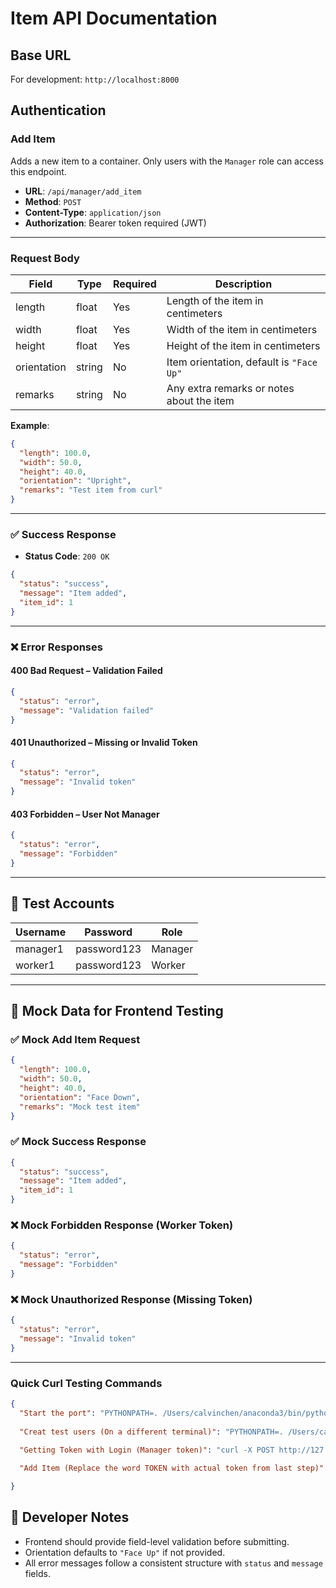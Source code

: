 # Item API Documentation

## Base URL

For development: `http://localhost:8000`

## Authentication

### Add Item

Adds a new item to a container. Only users with the `Manager` role can access this endpoint.

- **URL**: `/api/manager/add_item`
- **Method**: `POST`
- **Content-Type**: `application/json`
- **Authorization**: Bearer token required (JWT)

---

### Request Body

| Field        | Type     | Required | Description                                |
|--------------|----------|----------|--------------------------------------------|
| length       | float    | Yes      | Length of the item in centimeters          |
| width        | float    | Yes      | Width of the item in centimeters           |
| height       | float    | Yes      | Height of the item in centimeters          |
| orientation  | string   | No       | Item orientation, default is `"Face Up"`   |
| remarks      | string   | No       | Any extra remarks or notes about the item  |

**Example**:
```json
{
  "length": 100.0,
  "width": 50.0,
  "height": 40.0,
  "orientation": "Upright",
  "remarks": "Test item from curl"
}
```

---

### ✅ Success Response

- **Status Code**: `200 OK`

```json
{
  "status": "success",
  "message": "Item added",
  "item_id": 1
}
```

---

### ❌ Error Responses

#### 400 Bad Request – Validation Failed

```json
{
  "status": "error",
  "message": "Validation failed"
}
```

#### 401 Unauthorized – Missing or Invalid Token

```json
{
  "status": "error",
  "message": "Invalid token"
}
```

#### 403 Forbidden – User Not Manager

```json
{
  "status": "error",
  "message": "Forbidden"
}
```

---

## 🧪 Test Accounts

| Username  | Password     | Role    |
|-----------|--------------|---------|
| manager1  | password123  | Manager |
| worker1   | password123  | Worker  |

---

## 🧰 Mock Data for Frontend Testing

### ✅ Mock Add Item Request

```json
{
  "length": 100.0,
  "width": 50.0,
  "height": 40.0,
  "orientation": "Face Down",
  "remarks": "Mock test item"
}
```

### ✅ Mock Success Response

```json
{
  "status": "success",
  "message": "Item added",
  "item_id": 1
}
```

### ❌ Mock Forbidden Response (Worker Token)

```json
{
  "status": "error",
  "message": "Forbidden"
}
```

### ❌ Mock Unauthorized Response (Missing Token)

```json
{
  "status": "error",
  "message": "Invalid token"
}
```

---

### Quick Curl Testing Commands

```json
{
  "Start the port": "PYTHONPATH=. /Users/calvinchen/anaconda3/bin/python backend/wsgi.py",
  
  "Creat test users (On a different terminal)": "PYTHONPATH=. /Users/calvinchen/anaconda3/bin/python backend/create_test_users.py",

  "Getting Token with Login (Manager token)": "curl -X POST http://127.0.0.1:8000/api/auth/token   -H "Content-Type: application/json"   -d '{"username": "manager1", "password": "password123", "role": "Manager"}'",
  
  "Add Item (Replace the word TOKEN with actual token from last step)":"curl -X POST http://127.0.0.1:8000/api/manager/add_item   -H "Authorization: Bearer TOKEN"   -H "Content-Type: application/json"   -d '{"length": 100.0,"width": 50.0,"height": 40.0,"label": "Test 1"}'"

}
```

## 🧠 Developer Notes

- Frontend should provide field-level validation before submitting.
- Orientation defaults to `"Face Up"` if not provided.
- All error messages follow a consistent structure with `status` and `message` fields.

